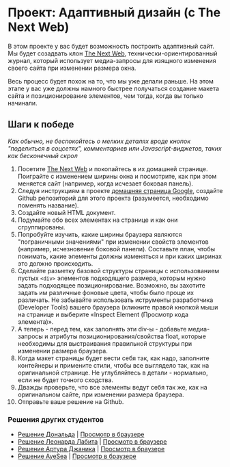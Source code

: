 # Проект: Адаптивный дизайн (с The Next Web)

В этом проекте у вас будет возможность построить адаптивный сайт. Мы будет созадвать клон [The Next Web](http://thenextweb.com), технически-ориентированный журнал, который использует медиа-запросы для изящного изменения своего сайта при изменении размера окна.

Весь процесс будет похож на то, что мы уже делали раньше. На этом этапе у вас уже должны намного быстрее получаться создание макета сайта и позиционирование элементов, чем тогда, когда вы только начинали.

## Шаги к победе
*Как обычно, не беспокойтесь о мелких деталях вроде кнопок "поделиться в соцсетях", комментариев или Javascript-виджетов, таких как бесконечный скрол*

1. Посетите [The Next Web](http://thenextweb.com) и покопайтесь в их домашней странице. Поиграйте с изменением ширины окна и посмотрите, как при этом меняется сайт (например, когда исчезает боковая панель).
2. Следуя инструкциям в проекте [домашняя страница Google](http://codenamecrud.ru/basics-of-web-development/project-html-css), создайте Github репозиторий для этого проекта (разумеется, необходимо поменять название).
3. Создайте новый HTML документ.
4. Подумайте обо всех элементах на странице и как они сгруппированы.
5. Попробуйте изучить, какие ширины браузера являются "пограничными значениями" при изменении свойств элементов (например, исчезновение боковой панели). Составьте план, чтобы понимать, какие элементы должны изменяться и при каких ширинах это должно происходить.
5. Сделайте разметку базовой структуры страницы с использованием пустых `<div>` элементов подходящего размера, которым нужно задать подходящее позиционирование. Возможно, вы захотите задать им различные фоновые цвета, чтобы было проще их различать. Не забывайте использовать иструменты разработчика (Developer Tools) вашего браузера (кликните правой кнопкой мыши на странице и выберите «Inspect Element (Просмотр кода элемента)».
6. А теперь - перед тем, как заполнять эти div-ы - добавьте медиа-запросы и атрибуты позиционирования/свойства float, которые необходимы для выстраивания правильной структуры при изменении размера браузера.
7. Когда макет страницы будет вести себя так, как надо, заполните контейнеры и примените стили, чтобы все выглядело так, как на оригинальной странице. Не углубляйтесь в детали - нормально, если не будет точного сходства.
8. Дважды проверьте, что все элементы ведут себя так же, как на оригинальном сайте, при изменении размера браузера.
9. Отправьте ваше решение на Github.

### Решения других студентов

* [Решение Дональда](https://github.com/donaldali/odin-html-css/tree/master/responsive_design) | [Просмотр в браузере](http://htmlpreview.github.io/?https://github.com/donaldali/odin-html-css/blob/master/responsive_design/index.html)
* [Решение Леонарда Лабита](https://github.com/lendoza/OdinProject/tree/master/app) | [Просмотр в браузере](http://leonardlabita.com/next.html)
* [Решение Артура Джаника](https://github.com/ArturJanik/ProjectTNW) | [Просмотр в браузере](http://htmlpreview.github.io/?https://github.com/ArturJanik/ProjectTNW/blob/master/index.html)
* [Решение AyeSea](https://github.com/AyeSea/tnw-responsive-design) | [Просмотр в браузере](https://htmlpreview.github.io/?https://github.com/AyeSea/tnw-responsive-design/blob/master/index.html)
